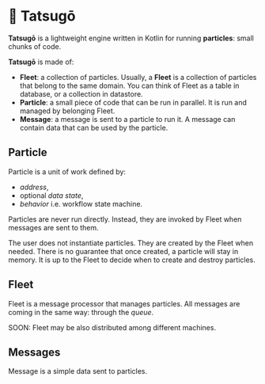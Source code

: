 # 🥔 Tatsugō

**Tatsugō** is a lightweight engine written in Kotlin for running **particles**: small chunks of code.

**Tatsugō** is made of:

+ **Fleet**: a collection of particles. Usually, a **Fleet** is a collection of particles that belong to the same domain. You can think of Fleet as a table in database, or a collection in datastore.
+ **Particle**: a small piece of code that can be run in parallel. It is run and managed by belonging Fleet.
+ **Message**: a message is sent to a particle to run it. A message can contain data that can be used by the particle.

## Particle

Particle is a unit of work defined by:

+ _address_,
+ optional _data state_,
+ _behavior_ i.e. workflow state machine.

Particles are never run directly. Instead, they are invoked by Fleet when messages are sent to them.

The user does not instantiate particles.
They are created by the Fleet when needed.
There is no guarantee that once created, a particle will stay in memory.
It is up to the Fleet to decide when to create and destroy particles.

## Fleet

Fleet is a message processor that manages particles.
All messages are coming in the same way: through the _queue_.

SOON: Fleet may be also distributed among different machines.

## Messages

Message is a simple data sent to particles.
